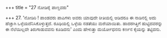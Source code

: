 +++
title = "27 ನೋಡಿರೈ ಪಾಣ್ಡವರು"

+++
27. 'ನೋಡಿರಿ ! ಪಾಂಡವರು ಪಾಪಿಗಳು ಅವರು ಯಾವುದೇ ರೀತಿಯಲ್ಲಿ ಆಡಿದರೂ ಈ ನಾಡಿನಲ್ಲಿ ಅದು ಹೆಚ್ಚಾಗಿ ಒಳ್ಳೆಯದೆನಿಸಿಕೊಳ್ಳುತ್ತದೆ. ರೂಢಿಯಲ್ಲಿ ಒಳ್ಳೆಯ ನಡತೆಯು ಮರೆಯಾಯಿತು. ಹಾದರಗಿತ್ತಿಗೆ ಹುಟ್ಟಿದವರನ್ನು ಈ ನೆಲೆಯಿಲ್ಲದೇ ತಿರುಗಾಡುವವನು ಕೂಡಿದನು' ಎಂದು ಹೇಳುತ್ತಾ ದುರ್ಯೋಧನನು ಕರ್ಣನ ಕೈಯನ್ನು ತಟ್ಟಿದನು.